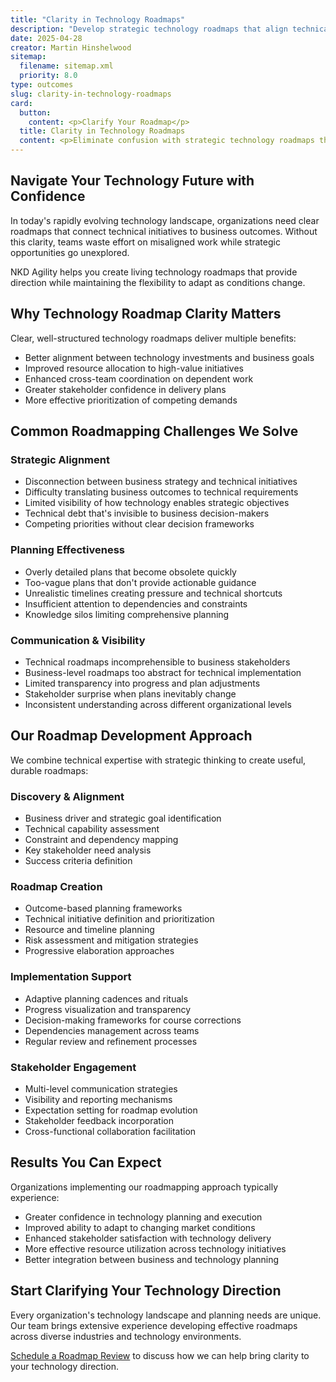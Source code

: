 ```yaml
---
title: "Clarity in Technology Roadmaps"
description: "Develop strategic technology roadmaps that align technical initiatives with business goals and provide clear direction for implementation teams."
date: 2025-04-28
creator: Martin Hinshelwood
sitemap:
  filename: sitemap.xml
  priority: 8.0
type: outcomes
slug: clarity-in-technology-roadmaps
card:
  button:
    content: <p>Clarify Your Roadmap</p>
  title: Clarity in Technology Roadmaps
  content: <p>Eliminate confusion with strategic technology roadmaps that connect technical decisions to business outcomes and guide teams toward success.</p>
---
```


## Navigate Your Technology Future with Confidence

In today's rapidly evolving technology landscape, organizations need clear roadmaps that connect technical initiatives to business outcomes. Without this clarity, teams waste effort on misaligned work while strategic opportunities go unexplored.

NKD Agility helps you create living technology roadmaps that provide direction while maintaining the flexibility to adapt as conditions change.

## Why Technology Roadmap Clarity Matters

Clear, well-structured technology roadmaps deliver multiple benefits:

- Better alignment between technology investments and business goals
- Improved resource allocation to high-value initiatives
- Enhanced cross-team coordination on dependent work
- Greater stakeholder confidence in delivery plans
- More effective prioritization of competing demands

## Common Roadmapping Challenges We Solve

### Strategic Alignment

- Disconnection between business strategy and technical initiatives
- Difficulty translating business outcomes to technical requirements
- Limited visibility of how technology enables strategic objectives
- Technical debt that's invisible to business decision-makers
- Competing priorities without clear decision frameworks

### Planning Effectiveness

- Overly detailed plans that become obsolete quickly
- Too-vague plans that don't provide actionable guidance
- Unrealistic timelines creating pressure and technical shortcuts
- Insufficient attention to dependencies and constraints
- Knowledge silos limiting comprehensive planning

### Communication & Visibility

- Technical roadmaps incomprehensible to business stakeholders
- Business-level roadmaps too abstract for technical implementation
- Limited transparency into progress and plan adjustments
- Stakeholder surprise when plans inevitably change
- Inconsistent understanding across different organizational levels

## Our Roadmap Development Approach

We combine technical expertise with strategic thinking to create useful, durable roadmaps:

### Discovery & Alignment

- Business driver and strategic goal identification
- Technical capability assessment
- Constraint and dependency mapping
- Key stakeholder need analysis
- Success criteria definition

### Roadmap Creation

- Outcome-based planning frameworks
- Technical initiative definition and prioritization
- Resource and timeline planning
- Risk assessment and mitigation strategies
- Progressive elaboration approaches

### Implementation Support

- Adaptive planning cadences and rituals
- Progress visualization and transparency
- Decision-making frameworks for course corrections
- Dependencies management across teams
- Regular review and refinement processes

### Stakeholder Engagement

- Multi-level communication strategies
- Visibility and reporting mechanisms
- Expectation setting for roadmap evolution
- Stakeholder feedback incorporation
- Cross-functional collaboration facilitation

## Results You Can Expect

Organizations implementing our roadmapping approach typically experience:

- Greater confidence in technology planning and execution
- Improved ability to adapt to changing market conditions
- Enhanced stakeholder satisfaction with technology delivery
- More effective resource utilization across technology initiatives
- Better integration between business and technology planning

## Start Clarifying Your Technology Direction

Every organization's technology landscape and planning needs are unique. Our team brings extensive experience developing effective roadmaps across diverse industries and technology environments.

[Schedule a Roadmap Review](#) to discuss how we can help bring clarity to your technology direction.